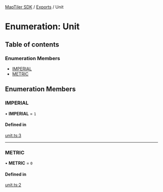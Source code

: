 [MapTiler SDK](../README.md) / [Exports](../modules.md) / Unit

# Enumeration: Unit

## Table of contents

### Enumeration Members

- [IMPERIAL](Unit.md#imperial)
- [METRIC](Unit.md#metric)

## Enumeration Members

### IMPERIAL

• **IMPERIAL** = ``1``

#### Defined in

[unit.ts:3](https://github.com/maptiler/maptiler-sdk-js/blob/b54b65f/src/unit.ts#L3)

___

### METRIC

• **METRIC** = ``0``

#### Defined in

[unit.ts:2](https://github.com/maptiler/maptiler-sdk-js/blob/b54b65f/src/unit.ts#L2)
